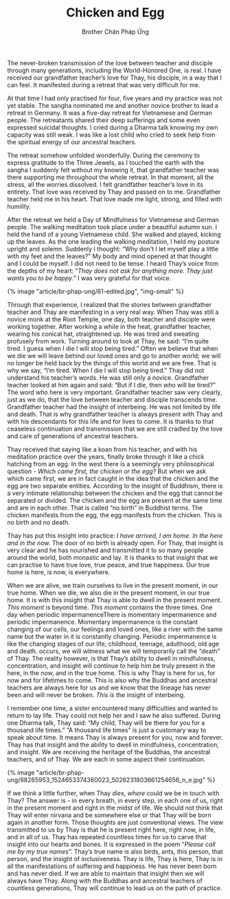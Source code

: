 ﻿---
title: Chicken and Egg
author: Brother Chân Pháp Ứng
---

The never-broken transmission of the love between teacher and disciple through many generations, including the World-Honored One, is real. I have received our grandfather teacher’s love for Thay, his disciple, in a way that I can feel. It manifested during a retreat that was very difficult for me.

At that time I had only practised for four, five years and my practice was not yet stable. The sangha nominated me and another novice brother to lead a retreat in Germany. It was a five-day retreat for Vietnamese and German people. The retreatants shared their deep sufferings and some even expressed suicidal thoughts. I cried during a Dharma talk knowing my own capacity was still weak. I was like a lost child who cried to seek help from the spiritual energy of our ancestral teachers.

The retreat somehow unfolded wonderfully. During the ceremony to express gratitude to the Three Jewels, as I touched the earth with the sangha I suddenly felt without my knowing it, that grandfather teacher was there supporting me throughout the whole retreat. In that moment, all the stress, all the worries dissolved. I felt grandfather teacher’s love in its entirety. That love was received by Thay and passed on to me. Grandfather teacher held me in his heart. That love made me light, strong, and filled with humility.

After the retreat we held a Day of Mindfulness for Vietnamese and German people. The walking meditation took place under a beautiful autumn sun. I held the hand of a young Vietnamese child. She walked and played, kicking up the leaves. As the one leading the walking meditation, I held my posture upright and solemn. Suddenly I thought: “Why don’t I let myself play a little with my feet and the leaves?” My body and mind opened at that thought and I could be myself. I did not need to be tense. I heard Thay’s voice from the depths of my heart: “*Thay does not ask for anything more. Thay just wants you to be happy.”*  I was very grateful for that voice.

{% image "article/br-phap-ung/61-edited.jpg", "img-small" %}

Through that experience, I realized that the stories between grandfather teacher and Thay are manifesting in a very real way. When Thay was still a novice monk at the Root Temple, one day, both teacher and disciple were working together. After working a while in the heat, grandfather teacher, wearing his conical hat, straightened up. He was tired and sweating profusely from work. Turning around to look at Thay, he said: “I’m quite tired. I guess when I die I will stop being tired.” Often we believe that when we die we will leave behind our loved ones and go to another world; we will no longer be held back by the things of this world and we are free. That is why we say, “I’m tired. When I die I will stop being tired.” Thay did not understand his teacher’s words. He was still only a novice. Grandfather teacher looked at him again and said: “But if I die, then *who* will be tired?” The word *who* here is very important. Grandfather teacher saw very clearly, just as we do, that the love between teacher and disciple transcends time. Grandfather teacher had the insight of interbeing. He was not limited by life and death. That is why grandfather teacher is always present with Thay and with his descendants for this life and for lives to come. It is thanks to that ceaseless continuation and transmission that we are still cradled by the love and care of generations of ancestral teachers.

Thay received that saying like a koan from his teacher, and with his meditation practice over the years, finally broke through it like a chick hatching from an egg. In the west there is a seemingly very philosophical question - *Which came first, the chicken or the egg*? But when we ask which came first, we are in fact caught in the idea that the chicken and the egg are two separate entities. According to the insight of Buddhism, there is a very intimate relationship between the chicken and the egg that cannot be separated or divided. The chicken and the egg are present at the same time and are in each other. That is called “no birth” in Buddhist terms. The chicken manifests from the egg, the egg manifests from the chicken. This is no birth and no death.

Thay has put this insight into practice: *I have arrived, I am home. In the here and in the now.* The door of no birth is already open. For Thay, that insight is very clear and he has nourished and transmitted it to so many people around the world, both monastic and lay. It is thanks to that insight that we can practise to have true love, true peace, and true happiness. Our true home is here, is now, is everywhere.

When we are alive, we train ourselves to live in the present moment, in our true home. When we die, we also die in the present moment, in our true home. It is with this insight that Thay is able to dwell in the present moment. *This moment* is beyond time. *This moment* contains the three times. One day when periodic impermanence<span class="note">There is momentary impermanence and periodic impermanence. Momentary impermanence is the constant changing of our cells, our feelings and loved ones, like a river with the same name but the water in it is constantly changing. Periodic impermanence is like the changing stages of our life, childhood, teenage, adulthood, old age and death.</span> occurs, we will witness what we will temporarily call the “death” of Thay. The reality however, is that Thay’s ability to dwell in mindfulness, concentration, and insight will continue to help him be truly present in the here, in the now, and in the true home. This is why Thay is here for us, for now and for lifetimes to come. This is also why the Buddhas and ancestral teachers are always here for us and we know that the lineage has never been and will never be broken. *This is* the insight of interbeing.

I remember one time, a sister encountered many difficulties and wanted to return to lay life. Thay could not help her and I saw he also suffered. During one Dharma talk, Thay said: “My child, Thay will be there for you for a thousand life times.” “A thousand life times” is just a customary way to speak about time. It means Thay is always present for you, now and forever. Thay has that insight and the ability to dwell in mindfulness, concentration, and insight. We are receiving the heritage of the Buddhas, the ancestral teachers, and of Thay. We are each in some aspect their continuation.

{% image "article/br-phap-ung/88265953_1524653374360023_5026231803661254656_n_e.jpg" %}
<!-- {% image "article/br-phap-ung/DSC04949-edited.JPG" %} -->

If we think a little further, when Thay *dies*, *where* could we be in touch with Thay? The answer is - in every breath, in every step, in each one of us, right in the present moment and right in the midst of life. We should not think that Thay will enter nirvana and be somewhere else or that Thay will be born again in another form. Those thoughts are just conventional views. The view transmitted to us by Thay is that he is present right here, right now, in life, and in all of us. Thay has repeated countless times for us to carve that insight into our hearts and bones. It is expressed in the poem “*Please call me by my true names*”. Thay’s true name is also birds, ants, this person, that person, and the insight of inclusiveness. Thay is life, Thay is here, Thay is in all the manifestations of suffering and happiness. He has never been born and has never died. If we are able to maintain that insight then we will always have Thay. Along with the Buddhas and ancestral teachers of countless generations, Thay will continue to lead us on the path of practice.
